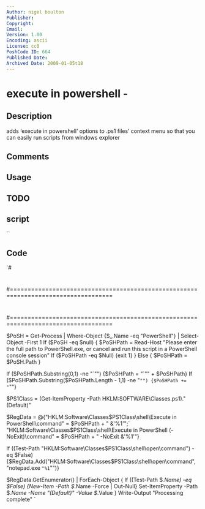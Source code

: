 ```yaml
---
Author: nigel boulton
Publisher: 
Copyright: 
Email: 
Version: 1.00
Encoding: ascii
License: cc0
PoshCode ID: 664
Published Date: 
Archived Date: 2009-01-05t18
---
```


# execute in powershell - 

## Description

adds ‘execute in powershell’ options to .ps1 files’ context menu so that you can easily run scripts from windows explorer

## Comments



## Usage



## TODO



## script

``

## Code

`#
 #
 #===================================================================================
 #
 #
 #
 #
 #
 #
 #
 #
 #
 #===================================================================================
 
 $PoSH = Get-Process | Where-Object {$_.Name -eq "PowerShell"} | Select-Object -First 1
 If ($PoSH -eq $null) {
 	$PoSHPath = Read-Host "Please enter the full path to PowerShell.exe, or cancel and run this script in a PowerShell console session"
 	If ($PoSHPath -eq $Null) {exit 1}
 	}
 Else
 	{
 	$PoSHPath = $PoSH.Path
 }
 
 If ($PoSHPath.Substring(0,1) -ne "`"") {$PoSHPath = "`"" + $PoSHPath}
 If ($PoSHPath.Substring($PoSHPath.Length - 1,1) -ne "`"") {$PoSHPath += "`""}
 
 $PS1Class = (Get-ItemProperty -Path HKLM:SOFTWARE\Classes\.ps1)."(Default)"
 
 $RegData = @{"HKLM:Software\Classes\$PS1Class\shell\Execute in PowerShell\command" = $PoSHPath + " &'%1'";`
 			 "HKLM:Software\Classes\$PS1Class\shell\Execute in PowerShell (-NoExit)\command" = $PoSHPath + " -NoExit &'%1'"}
 
 If ((Test-Path "HKLM:Software\Classes\$PS1Class\shell\open\command") -eq $False) {$RegData.Add("HKLM:Software\Classes\$PS1Class\shell\open\command", "notepad.exe `"%1`"")}
 
 $RegData.GetEnumerator() | ForEach-Object {
 	If ((Test-Path $_.Name) -eq $False) {New-Item -Path $_.Name -Force | Out-Null}
 	Set-ItemProperty -Path $_.Name -Name "(Default)" -Value $_.Value
 }
 Write-Output "Processing complete"
`

